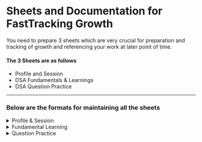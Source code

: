 # Sheets and Documentation for FastTracking Growth
You need to prepare 3 sheets which are very crucial for preparation and tracking of growth and referencing your work at later point of time.

#### The 3 Sheets are as follows

- Profile and Session
- DSA Fundamentals & Learnings
- DSA Question Practice

---

### Below are the formats for maintaining all the sheets

<details>
<summary>Profile & Session</summary>

## Profile & Session
Put your details like education and professional experience. Write in a point-wise manner for example

### My Profile Details
- Graduated in 2019 - BTech Mechanical
- Worked for XYZ Company from Sep-2019 to Jul-2022
- Proficient in Following Technologies
- Preparing DSA from last 4 months

### Expectation from Mentor
- Take Mocks and provide feedback
- Take steps to maintain my consistency
- Help me in DSA Questions
- Help me in Learning DSA Fundamental Concepts
- Any other **Actionable Point**

### Initial Guidance and Actionable Point told by Mentor
- Practise DSA 1 Question Regularly
- Maintain all 3 sheets as discussed
- Put number of decided hours as discussed
- Make sure you put totally distraction free time

### Session 1 : 19-May-2023
- Discussed on DSA Preparation
- Topics need to complete are - Array Fundamentals
- Topics for Solving Question are Linked Lists
- Implement Following Data Structures

### Session 2 : 25-May-2023
- Point 1
- Point 2
- Point 2
- So on and so forth all the points needs to be properly worked out.

</details>

<details>
<summary> Fundamental Learning</summary>

### Prepare and Maintain a table like below

| Sl | Date        | Topic                                                                           | My Difficulty Level | Comments/Links    |
|----|-------------|---------------------------------------------------------------------------------|---------------------|-------------------|
| 1  | 25-May-2023 | Implemented Dynamic Arrays in Java<br/>Implemented Linked List Basic Operations | Easy                | [Code Link](sdfs) | 

</details>

<details>
<summary>Question Practice</summary>

## Question Practice

This sheet aims at keeping a list of problems and questions practiced on a daily basis to keep track of problems we have solved and revision

### Prepare and Maintain a table like below

| Sl | Date        | Question        | Solution  | Difficulty Level | My Difficulty Level | Comments/Notes                | 
|----|-------------|-----------------|-----------|------------------|---------------------|-------------------------------|
| 1  | 25-May-2023 | Arrays Sortiing | soln Link | Easy             | Medium              | Able to solve with difficulty |


</details>




